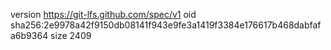 version https://git-lfs.github.com/spec/v1
oid sha256:2e9978a42f9150db08141f943e9fe3a1419f3384e176617b468dabfafa6b9364
size 2409
